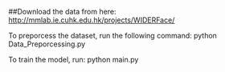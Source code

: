 ##Download the data from here: http://mmlab.ie.cuhk.edu.hk/projects/WIDERFace/

To preporcess the dataset, run the following command:
python Data_Preporcessing.py


To train the model, run:
python main.py
